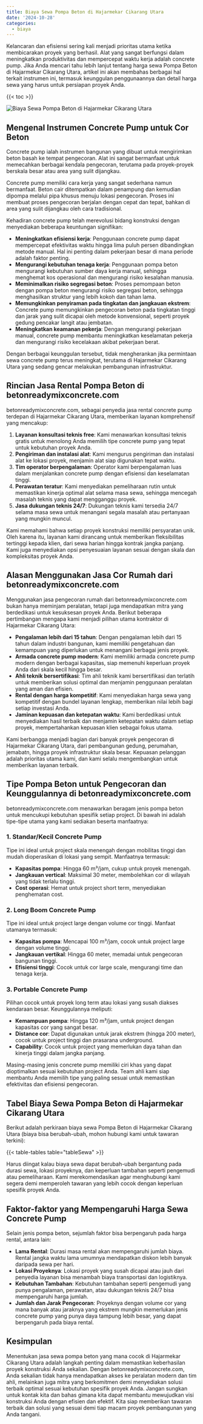 ```yaml
---
title: Biaya Sewa Pompa Beton di Hajarmekar Cikarang Utara
date: '2024-10-28'
categories:
  - biaya
---
```


Kelancaran dan efisiensi sering kali menjadi prioritas utama ketika membicarakan proyek yang berhasil. Alat yang sangat berfungsi dalam meningkatkan produktivitas dan mempercepat waktu kerja adalah concrete pump. Jika Anda mencari tahu lebih lanjut tentang harga sewa Pompa Beton di Hajarmekar Cikarang Utara, artikel ini akan membahas berbagai hal terkait instrumen ini, termasuk keunggulan penggunaannya dan detail harga sewa yang harus untuk persiapan proyek Anda.

{{< toc >}}

![Biaya Sewa Pompa Beton di Hajarmekar Cikarang Utara](https://betoncor8.github.io/pump/concrete-pump%20(5).png)

## Mengenal Instrumen Concrete Pump untuk Cor Beton

Concrete pump ialah instrumen bangunan yang dibuat untuk mengirimkan beton basah ke tempat pengecoran. Alat ini sangat bermanfaat untuk memecahkan berbagai kendala pengecoran, terutama pada proyek-proyek berskala besar atau area yang sulit dijangkau.

Concrete pump memiliki cara kerja yang sangat sederhana namun bermanfaat. Beton cair ditempatkan dalam penampung dan kemudian dipompa melalui pipa khusus menuju lokasi pengecoran. Proses ini membuat proses pengecoran berjalan dengan cepat dan tepat, bahkan di area yang sulit dijangkau oleh cara tradisional.

Kehadiran concrete pump telah merevolusi bidang konstruksi dengan menyediakan beberapa keuntungan signifikan:

- **Meningkatkan efisiensi kerja**: Penggunaan concrete pump dapat mempercepat efektivitas waktu hingga lima puluh persen dibandingkan metode manual. Hal ini penting dalam pekerjaan besar di mana periode adalah faktor penting.
- **Mengurangi kebutuhan tenaga kerja**: Penggunaan pompa beton mengurangi kebutuhan sumber daya kerja manual, sehingga menghemat kos operasional dan mengurangi risiko kesalahan manusia.
- **Meminimalkan risiko segregasi beton**: Proses pemompaan beton dengan pompa beton mengurangi risiko segregasi beton, sehingga menghasilkan struktur yang lebih kokoh dan tahan lama.
- **Memungkinkan penyiraman pada tingkatan dan jangkauan ekstrem**: Concrete pump memungkinkan pengecoran beton pada tingkatan tinggi dan jarak yang sulit dicapai oleh metode konvensional, seperti proyek gedung pencakar langit atau jembatan.
- **Meningkatkan keamanan pekerja**: Dengan mengurangi pekerjaan manual, concrete pump membantu meningkatkan keselamatan pekerja dan mengurangi risiko kecelakaan akibat pekerjaan berat.

Dengan berbagai keunggulan tersebut, tidak mengherankan jika permintaan sewa concrete pump terus meningkat, terutama di Hajarmekar Cikarang Utara yang sedang gencar melakukan pembangunan infrastruktur.

## Rincian Jasa Rental Pompa Beton di betonreadymixconcrete.com

betonreadymixconcrete.com, sebagai penyedia jasa rental concrete pump terdepan di Hajarmekar Cikarang Utara, memberikan layanan komprehensif yang mencakup:

1. **Layanan konsultasi teknis free**: Kami menawarkan konsultasi teknis gratis untuk menolong Anda memilih tipe concrete pump yang tepat untuk kebutuhan proyek Anda.
2. **Pengiriman dan instalasi alat**: Kami mengurus pengiriman dan instalasi alat ke lokasi proyek, menjamin alat siap digunakan tepat waktu.
3. **Tim operator berpengalaman**: Operator kami berpengalaman luas dalam menjalankan concrete pump dengan efisiensi dan keselamatan tinggi.
4. **Perawatan teratur**: Kami menyediakan pemeliharaan rutin untuk memastikan kinerja optimal alat selama masa sewa, sehingga mencegah masalah teknis yang dapat mengganggu proyek.
5. **Jasa dukungan teknis 24/7**: Dukungan teknis kami tersedia 24/7 selama masa sewa untuk menangani segala masalah atau pertanyaan yang mungkin muncul.

Kami memahami bahwa setiap proyek konstruksi memiliki persyaratan unik. Oleh karena itu, layanan kami dirancang untuk memberikan fleksibilitas tertinggi kepada klien, dari sewa harian hingga kontrak jangka panjang. Kami juga menyediakan opsi penyesuaian layanan sesuai dengan skala dan kompleksitas proyek Anda.

## Alasan Menggunakan Jasa Cor Rumah dari betonreadymixconcrete.com

Menggunakan jasa pengecoran rumah dari betonreadymixconcrete.com bukan hanya meminjam peralatan, tetapi juga mendapatkan mitra yang berdedikasi untuk kesuksesan proyek Anda. Berikut beberapa pertimbangan mengapa kami menjadi pilihan utama kontraktor di Hajarmekar Cikarang Utara:

- **Pengalaman lebih dari 15 tahun**: Dengan pengalaman lebih dari 15 tahun dalam industri bangunan, kami memiliki pengetahuan dan kemampuan yang diperlukan untuk menangani berbagai jenis proyek.
- **Armada concrete pump modern**: Kami memiliki armada concrete pump modern dengan berbagai kapasitas, siap memenuhi keperluan proyek Anda dari skala kecil hingga besar.
- **Ahli teknik bersertifikasi**: Tim ahli teknik kami bersertifikasi dan terlatih untuk memberikan solusi optimal dan menjamin penggunaan peralatan yang aman dan efisien.
- **Rental dengan harga kompetitif**: Kami menyediakan harga sewa yang kompetitif dengan bundel layanan lengkap, memberikan nilai lebih bagi setiap investasi Anda.
- **Jaminan kepuasan dan ketepatan waktu**: Kami berdedikasi untuk menyediakan hasil terbaik dan menjamin ketepatan waktu dalam setiap proyek, mempertahankan kepuasan klien sebagai fokus utama.

Kami berbangga menjadi bagian dari banyak proyek pengecoran di Hajarmekar Cikarang Utara, dari pembangunan gedung, perumahan, jemabatn, hingga proyek infrastruktur skala besar. Kepuasan pelanggan adalah prioritas utama kami, dan kami selalu mengembangkan untuk memberikan layanan terbaik.

## Tipe Pompa Beton untuk Pengecoran dan Keunggulannya di betonreadymixconcrete.com

betonreadymixconcrete.com menawarkan beragam jenis pompa beton untuk mencukupi kebutuhan spesifik setiap project. Di bawah ini adalah tipe-tipe utama yang kami sediakan beserta manfaatnya:

### 1\. Standar/Kecil Concrete Pump

Tipe ini ideal untuk project skala menengah dengan mobilitas tinggi dan mudah dioperasikan di lokasi yang sempit. Manfaatnya termasuk:

- **Kapasitas pompa**: Hingga 60 m³/jam, cukup untuk proyek menengah.
- **Jangkauan vertical**: Maksimal 30 meter, membolehkan cor di wilayah yang tidak terlalu tinggi.
- **Cost operasi**: Hemat untuk project short term, menyediakan penghematan cost.

### 2\. Long Boom Concrete Pump

Tipe ini ideal untuk project large dengan volume cor tinggi. Manfaat utamanya termasuk:

- **Kapasitas pompa**: Mencapai 100 m³/jam, cocok untuk project large dengan volume tinggi.
- **Jangkauan vertikal**: Hingga 60 meter, memadai untuk pengecoran bangunan tinggi.
- **Efisiensi tinggi**: Cocok untuk cor large scale, mengurangi time dan tenaga kerja.

### 3\. Portable Concrete Pump

Pilihan cocok untuk proyek long term atau lokasi yang susah diakses kendaraan besar. Keunggulannya meliputi:

- **Kemampuan pompa**: Hingga 120 m³/jam, untuk project dengan kapasitas cor yang sangat besar.
- **Distance cor**: Dapat digunakan untuk jarak ekstrem (hingga 200 meter), cocok untuk project tinggi dan prasarana underground.
- **Capability**: Cocok untuk project yang memerlukan daya tahan dan kinerja tinggi dalam jangka panjang.

Masing-masing jenis concrete pump memiliki ciri khas yang dapat dioptimalkan sesuai kebutuhan project Anda. Team ahli kami siap membantu Anda memilih tipe yang paling sesuai untuk memastikan efektivitas dan efisiensi pengecoran.

## Tabel Biaya Sewa Pompa Beton di Hajarmekar Cikarang Utara

Berikut adalah perkiraan biaya sewa Pompa Beton di Hajarmekar Cikarang Utara (biaya bisa berubah-ubah, mohon hubungi kami untuk tawaran terkini):

{{< table-tables table="tableSewa" >}}

Harus diingat kalau biaya sewa dapat berubah-ubah bergantung pada durasi sewa, lokasi proyeknya, dan keperluan tambahan seperti pengemudi atau pemeliharaan. Kami merekomendasikan agar menghubungi kami segera demi memperoleh tawaran yang lebih cocok dengan keperluan spesifik proyek Anda.

## Faktor-faktor yang Mempengaruhi Harga Sewa Concrete Pump

Selain jenis pompa beton, sejumlah faktor bisa berpengaruh pada harga rental, antara lain:

- **Lama Rental**: Durasi masa rental akan mempengaruhi jumlah biaya. Rental jangka waktu lama umumnya mendapatkan diskon lebih banyak daripada sewa per hari.
- **Lokasi Proyeknya**: Lokasi proyek yang susah dicapai atau jauh dari penyedia layanan bisa menambah biaya transportasi dan logistiknya.
- **Kebutuhan Tambahan**: Kebutuhan tambahan seperti pengemudi yang punya pengalaman, perawatan, atau dukungan teknis 24/7 bisa mempengaruhi harga jumlah.
- **Jumlah dan Jarak Pengecoran**: Proyeknya dengan volume cor yang mana banyak atau jaraknya yang ekstrem mungkin memerlukan jenis concrete pump yang punya daya tampung lebih besar, yang dapat berpengaruh pada biaya rental.

## Kesimpulan

Menentukan jasa sewa pompa beton yang mana cocok di Hajarmekar Cikarang Utara adalah langkah penting dalam memastikan keberhasilan proyek konstruksi Anda sekalian. Dengan betonreadymixconcrete.com, Anda sekalian tidak hanya mendapatkan akses ke peralatan modern dan tim ahli, melainkan juga mitra yang berkomitmen demi menyediakan solusi terbaik optimal sesuai kebutuhan spesifik proyek Anda. Jangan sungkan untuk kontak kita dan bahas gimana kita dapat membantu mewujudkan visi konstruksi Anda dengan efisien dan efektif. Kita siap memberikan tawaran terbaik dan solusi yang sesuai demi tiap macam proyek pembangunan yang Anda tangani.
